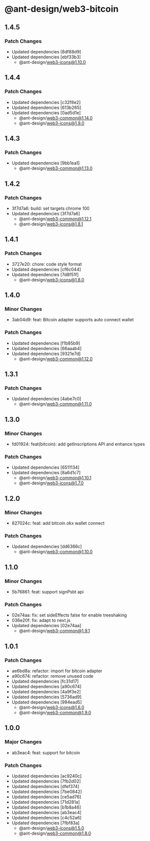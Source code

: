 # @ant-design/web3-bitcoin

## 1.4.5

### Patch Changes

- Updated dependencies [8df88d9]
- Updated dependencies [ebf33b3]
  - @ant-design/web3-icons@1.10.0

## 1.4.4

### Patch Changes

- Updated dependencies [c32f8e2]
- Updated dependencies [613b265]
- Updated dependencies [0ad5d1e]
  - @ant-design/web3-common@1.14.0
  - @ant-design/web3-icons@1.9.0

## 1.4.3

### Patch Changes

- Updated dependencies [9bb1ea1]
  - @ant-design/web3-common@1.13.0

## 1.4.2

### Patch Changes

- 3f7d7a6: build: set targets chrome 100
- Updated dependencies [3f7d7a6]
  - @ant-design/web3-common@1.12.1
  - @ant-design/web3-icons@1.8.1

## 1.4.1

### Patch Changes

- 3727e20: chore: code style format
- Updated dependencies [cf6c044]
- Updated dependencies [7d8f51f]
  - @ant-design/web3-icons@1.8.0

## 1.4.0

### Minor Changes

- 3ab04d9: feat: Bitcoin adapter supports auto connect wallet

### Patch Changes

- Updated dependencies [f1b85b9]
- Updated dependencies [66aaab4]
- Updated dependencies [9321e7d]
  - @ant-design/web3-common@1.12.0

## 1.3.1

### Patch Changes

- Updated dependencies [4abe7c0]
  - @ant-design/web3-common@1.11.0

## 1.3.0

### Minor Changes

- fd01924: feat(bitcoin): add getInscriptions API and enhance types

### Patch Changes

- Updated dependencies [6511134]
- Updated dependencies [8a6d1c7]
  - @ant-design/web3-common@1.10.1
  - @ant-design/web3-icons@1.7.0

## 1.2.0

### Minor Changes

- 827024c: feat: add bitcoin okx wallet connect

### Patch Changes

- Updated dependencies [dd6366c]
  - @ant-design/web3-common@1.10.0

## 1.1.0

### Minor Changes

- 5b76861: feat: support signPsbt api

### Patch Changes

- 02e74aa: fix: set sideEffects false for enable treeshaking
- 036e20f: fix: adapt to next.js
- Updated dependencies [02e74aa]
  - @ant-design/web3-common@1.9.1

## 1.0.1

### Patch Changes

- ae6bd8a: refactor: import for bitcoin adapter
- a90c674: refactor: remove unused code
- Updated dependencies [fc31d17]
- Updated dependencies [a90c674]
- Updated dependencies [4a9f3e2]
- Updated dependencies [5736ad9]
- Updated dependencies [994ead5]
  - @ant-design/web3-icons@1.6.0
  - @ant-design/web3-common@1.9.0

## 1.0.0

### Major Changes

- ab3eac4: feat: support for bitcoin

### Patch Changes

- Updated dependencies [ac9240c]
- Updated dependencies [7fb2d02]
- Updated dependencies [dfef374]
- Updated dependencies [7be0842]
- Updated dependencies [ce5ad76]
- Updated dependencies [71d281a]
- Updated dependencies [b1b8a46]
- Updated dependencies [ab3eac4]
- Updated dependencies [c4c52a6]
- Updated dependencies [7fbf83a]
  - @ant-design/web3-icons@1.5.0
  - @ant-design/web3-common@1.8.0
